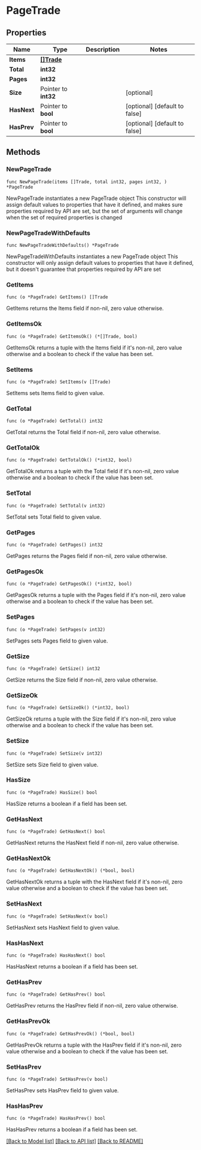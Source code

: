 # PageTrade

## Properties

Name | Type | Description | Notes
------------ | ------------- | ------------- | -------------
**Items** | [**[]Trade**](Trade.md) |  | 
**Total** | **int32** |  | 
**Pages** | **int32** |  | 
**Size** | Pointer to **int32** |  | [optional] 
**HasNext** | Pointer to **bool** |  | [optional] [default to false]
**HasPrev** | Pointer to **bool** |  | [optional] [default to false]

## Methods

### NewPageTrade

`func NewPageTrade(items []Trade, total int32, pages int32, ) *PageTrade`

NewPageTrade instantiates a new PageTrade object
This constructor will assign default values to properties that have it defined,
and makes sure properties required by API are set, but the set of arguments
will change when the set of required properties is changed

### NewPageTradeWithDefaults

`func NewPageTradeWithDefaults() *PageTrade`

NewPageTradeWithDefaults instantiates a new PageTrade object
This constructor will only assign default values to properties that have it defined,
but it doesn't guarantee that properties required by API are set

### GetItems

`func (o *PageTrade) GetItems() []Trade`

GetItems returns the Items field if non-nil, zero value otherwise.

### GetItemsOk

`func (o *PageTrade) GetItemsOk() (*[]Trade, bool)`

GetItemsOk returns a tuple with the Items field if it's non-nil, zero value otherwise
and a boolean to check if the value has been set.

### SetItems

`func (o *PageTrade) SetItems(v []Trade)`

SetItems sets Items field to given value.


### GetTotal

`func (o *PageTrade) GetTotal() int32`

GetTotal returns the Total field if non-nil, zero value otherwise.

### GetTotalOk

`func (o *PageTrade) GetTotalOk() (*int32, bool)`

GetTotalOk returns a tuple with the Total field if it's non-nil, zero value otherwise
and a boolean to check if the value has been set.

### SetTotal

`func (o *PageTrade) SetTotal(v int32)`

SetTotal sets Total field to given value.


### GetPages

`func (o *PageTrade) GetPages() int32`

GetPages returns the Pages field if non-nil, zero value otherwise.

### GetPagesOk

`func (o *PageTrade) GetPagesOk() (*int32, bool)`

GetPagesOk returns a tuple with the Pages field if it's non-nil, zero value otherwise
and a boolean to check if the value has been set.

### SetPages

`func (o *PageTrade) SetPages(v int32)`

SetPages sets Pages field to given value.


### GetSize

`func (o *PageTrade) GetSize() int32`

GetSize returns the Size field if non-nil, zero value otherwise.

### GetSizeOk

`func (o *PageTrade) GetSizeOk() (*int32, bool)`

GetSizeOk returns a tuple with the Size field if it's non-nil, zero value otherwise
and a boolean to check if the value has been set.

### SetSize

`func (o *PageTrade) SetSize(v int32)`

SetSize sets Size field to given value.

### HasSize

`func (o *PageTrade) HasSize() bool`

HasSize returns a boolean if a field has been set.

### GetHasNext

`func (o *PageTrade) GetHasNext() bool`

GetHasNext returns the HasNext field if non-nil, zero value otherwise.

### GetHasNextOk

`func (o *PageTrade) GetHasNextOk() (*bool, bool)`

GetHasNextOk returns a tuple with the HasNext field if it's non-nil, zero value otherwise
and a boolean to check if the value has been set.

### SetHasNext

`func (o *PageTrade) SetHasNext(v bool)`

SetHasNext sets HasNext field to given value.

### HasHasNext

`func (o *PageTrade) HasHasNext() bool`

HasHasNext returns a boolean if a field has been set.

### GetHasPrev

`func (o *PageTrade) GetHasPrev() bool`

GetHasPrev returns the HasPrev field if non-nil, zero value otherwise.

### GetHasPrevOk

`func (o *PageTrade) GetHasPrevOk() (*bool, bool)`

GetHasPrevOk returns a tuple with the HasPrev field if it's non-nil, zero value otherwise
and a boolean to check if the value has been set.

### SetHasPrev

`func (o *PageTrade) SetHasPrev(v bool)`

SetHasPrev sets HasPrev field to given value.

### HasHasPrev

`func (o *PageTrade) HasHasPrev() bool`

HasHasPrev returns a boolean if a field has been set.


[[Back to Model list]](../README.md#documentation-for-models) [[Back to API list]](../README.md#documentation-for-api-endpoints) [[Back to README]](../README.md)


